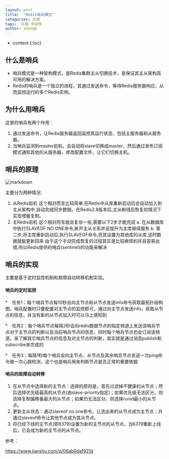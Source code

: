 ```yaml
---
layout: post
title:  "Redis哨兵模式"
categories: 后端
tags:  后端 中间件
author: shenqb
---
```


* content
{:toc}


## 什么是哨兵

* 哨兵模式是一种架构模式，是Redis集群主从切换技术，是保证其主从架构高可用的解决方案。
* Redis的哨兵是一个独立的进程，其通过发送命令，等待Redis服务器响应，从而监控运行的多个Redis实例。

## 为什么用哨兵

这里的哨兵有两个作用：
1. 通过发送命令，让Redis服务器返回监控其运行状态，包括主服务器和从服务器。
2. 当哨兵监测到master宕机，会自动将slave切换成master，然后通过发布订阅模式通知其他的从服务器，修改配置文件，让它们切换主机。

##  哨兵的原理
![markdown](https://upload-images.jianshu.io/upload_images/11320039-3f40b17c0412116c.png?imageMogr2/auto-orient/strip|imageView2/2/format/webp)

主要分为两种情况:
1. 从Redis宕机
这个相对而言比较简单,在Redis中从库重新启动后会自动加入到主从架构中,自动完成同步数据。在Redis2.8版本后,主从断线后恢复的情况下实现增量复制。
2. 主Redis宕机
这个相对而言就会复杂一些,需要以下2步才能完成
a. 在从数据库中执行SLAVEOF NO ONE命令,断开主从关系并且提升为主库继续服务
b. 第二步,将主库重新启动后,执行SLAVEOF命令,将其设置为其他库的从库,这时数据就能更新回来
由于这个手动完成恢复的过程其实是比较麻烦的并且容易出错,所以Redis提供的哨兵(sentinel)的功能来解决

##  哨兵的实现

主要是基于定时监控机制和故障自动转移机制实现。
#### 哨兵的定时监控
*　任务1：每个哨兵节点每10秒会向主节点和从节点发送info命令获取最拓扑结构图，哨兵配置时只要配置对主节点的监控即可，通过向主节点发送info，获取从节点的信息，并当有新的从节点加入时可以马上感知到

*　任务2：每个哨兵节点每隔2秒会向redis数据节点的指定频道上发送该哨兵节点对于主节点的判断以及当前哨兵节点的信息，同时每个哨兵节点也会订阅该频道，来了解其它哨兵节点的信息及对主节点的判断，其实就是通过消息publish和subscribe来完成的

*　任务3：每隔1秒每个哨兵会向主节点、从节点及其余哨兵节点发送一次ping命令做一次心跳检测，这个也是哨兵用来判断节点是否正常的重要依据

#### 哨兵的故障自动转移
1. 在从节点中选择新的主节点：选择的原则是，首先过滤掉不健康的从节点；然后选择优先级最高的从节点(由slave-priority指定)；如果优先级无法区分，则选择复制偏移量最大的从节点；如果仍无法区分，则选择runid最小的从节点。
2. 更新主从状态：通过slaveof no one命令，让选出来的从节点成为主节点；并通过slaveof命令让其他节点成为其从节点。
3. 将已经下线的主节点(即6379)设置为新的主节点的从节点，当6379重新上线后，它会成为新的主节点的从节点。



参考：

<https://www.jianshu.com/p/06ab9daf921d>
